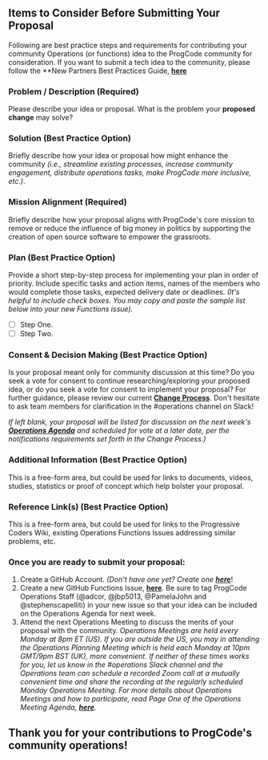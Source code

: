 ## Items to Consider Before Submitting Your Proposal

Following are best practice steps and requirements for contributing your community Operations (or functions) idea to the ProgCode community for consideration. If you want to submit a tech idea to the community, please follow the **New Partners Best Practices Guide, [**here**](https://github.com/ProgressiveCoders/projects/projects/1)

### Problem / Description (Required)
Please describe your idea or proposal. What is the problem your **proposed change** may solve?

### Solution (Best Practice Option)
Briefly describe how your idea or proposal how might enhance the community _(i.e., streamline existing processes, increase community engagement, distribute operations tasks, make ProgCode more inclusive, etc.)_.

### Mission Alignment (Required)
Briefly describe how your proposal aligns with ProgCode's core mission to remove or reduce the influence of big money in politics by supporting the creation of open source software to empower the grassroots.

### Plan (Best Practice Option)
Provide a short step-by-step process for implementing your plan in order of priority. Include specific tasks and action items, names of the members who would complete those tasks, expected delivery date or deadlines. _(It's helpful to include check boxes. You may copy and paste the sample list below into your new Functions issue)._ 
- [ ] Step One.
- [ ] Step Two.

### Consent & Decision Making (Best Practice Option) 

Is your proposal meant only for community discussion at this time? Do you seek a vote for consent to continue researching/exploring your proposed idea, or do you seek a vote for consent to implement your proposal? For further guidance, please review our current **[Change Process](https://github.com/ProgressiveCoders/functions/wiki/Change-Process)**. Don't hesitate to ask team members for clarification in the #operations channel on Slack!

_If left blank, your proposal will be listed for discussion on the next week's [**Operations Agenda**](http://progco.de/ops-agenda) and scheduled for vote at a later date, per the notifications requirements set forth in the Change Process.)_

### Additional Information (Best Practice Option)
This is a free-form area, but could be used for links to documents, videos, studies, statistics or proof of concept which help bolster your proposal.

### Reference Link(s) (Best Practice Option)
This is a free-form area, but could be used for links to the Progressive Coders Wiki, existing Operations Functions Issues addressing similar problems, etc.

### Once you are ready to submit your proposal:
1. Create a GitHub Account. _(Don't have one yet? Create one [**here**](https://github.com/join)_!
2. Create a new GitHub Functions Issue, [**here**](https://github.com/ProgressiveCoders/functions/issues/new). Be sure to tag ProgCode Operations Staff (@adcor, @jbp5013, @PamelaJohn and @stephenscapelliti) in your new issue so that your idea can be included on the Operations Agenda for next week.
3. Attend the next Operations Meeting to discuss the merits of your proposal with the community. _Operations Meetings are held every Monday at 8pm ET (US). If you are outside the US, you may in attending the Operations Planning Meeting which is held each Monday at 10pm GMT/9pm BST (UK), more convenient. If neither of these times works for you, let us know in the #operations Slack channel and the Operations team can schedule a recorded Zoom call at a mutually convenient time and share the recording at the regularly scheduled Monday Operations Meeting. For more details about Operations Meetings and how to participate, read Page One of the Operations Meeting Agenda, [**here**](http://progco.de/ops-agenda)._

## Thank you for your contributions to ProgCode's community operations!
